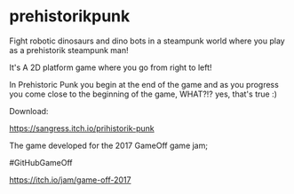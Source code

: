 # prehistorikpunk
Fight robotic dinosaurs and dino bots in a steampunk world where you play as a prehistorik steampunk man!

It's A 2D platform game where you go from right to left! 

In Prehistoric Punk you begin at the end of the game and as you progress you come close to the beginning of the game, WHAT?!? yes, that's true :)

Download:

https://sangress.itch.io/prihistorik-punk

The game developed for the 2017 GameOff game jam;

#GitHubGameOff

https://itch.io/jam/game-off-2017
